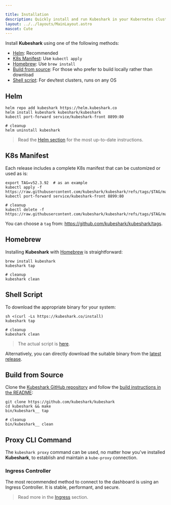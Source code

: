```yaml
---

title: Installation
description: Quickly install and run Kubeshark in your Kubernetes cluster using a streamlined CLI option.
layout: ../../layouts/MainLayout.astro
mascot: Cute
---
```


Install **Kubeshark** using one of the following methods:  
- [Helm](#helm): Recommended  
- [K8s Manifest](#k8s-manifest): Use `kubectl apply`  
- [Homebrew](#homebrew): Use `brew install` 
- [Build from source](#build-from-source): For those who prefer to build locally rather than download  
- [Shell script](#shell-script): For dev/test clusters, runs on any OS  

## Helm  

```shell  
helm repo add kubeshark https://helm.kubeshark.co  
helm install kubeshark kubeshark/kubeshark  
kubectl port-forward service/kubeshark-front 8899:80  

# cleanup  
helm uninstall kubeshark  
```  

> Read the [Helm section](https://github.com/kubeshark/kubeshark/blob/master/helm-chart/README.md) for the most up-to-date instructions.  

## K8s Manifest  

Each release includes a complete K8s manifest that can be customized or used as is:  
```shell  
export TAG=v52.3.92  # as an example
kubectl apply -f https://raw.githubusercontent.com/kubeshark/kubeshark/refs/tags/$TAG/manifests/complete.yaml  
kubectl port-forward service/kubeshark-front 8899:80  

# cleanup  
kubectl delete -f https://raw.githubusercontent.com/kubeshark/kubeshark/refs/tags/$TAG/manifests/complete.yaml  
```  

You can choose a `tag` from: https://github.com/kubeshark/kubeshark/tags.  

## Homebrew  

Installing **Kubeshark** with [Homebrew](https://formulae.brew.sh/formula/kubeshark) is straightforward:  
```shell  
brew install kubeshark  
kubeshark tap  

# cleanup  
kubeshark clean  
```  

## Shell Script  

To download the appropriate binary for your system:  
```shell  
sh <(curl -Ls https://kubeshark.co/install)  
kubeshark tap  

# cleanup  
kubeshark clean  
```  

> The actual script is [here](https://github.com/kubeshark/kubeshark/blob/master/install.sh).  

Alternatively, you can directly download the suitable binary from the [latest release](https://github.com/kubeshark/kubeshark/releases/latest).  

## Build from Source  

Clone the [Kubeshark GitHub repository](https://github.com/kubeshark/kubeshark) and follow the [build instructions in the README](https://github.com/kubeshark/kubeshark#building-from-source):  
```shell  
git clone https://github.com/kubeshark/kubeshark  
cd kubeshark && make  
bin/kubeshark__ tap  

# cleanup  
bin/kubeshark__ clean  
```  

## Proxy CLI Command  

The `kubeshark proxy` command can be used, no matter how you've installed **Kubeshark**, to establish and maintain a `kube-proxy` connection.  

### Ingress Controller  

The most recommended method to connect to the dashboard is using an Ingress Controller. It is stable, performant, and secure.  

> Read more in the [Ingress](/en/ingress) section.  
